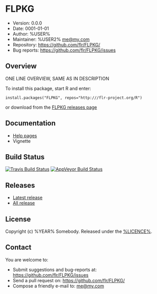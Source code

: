 # FLPKG
- Version: 0.0.0
- Date: 0001-01-01
- Author: %USER%
- Maintainer: %USER2% <me@my.com>
- Repository: <https://github.com/flr/FLPKG/>
- Bug reports: <https://github.com/flr/FLPKG/issues>

## Overview
ONE LINE OVERVIEW, SAME AS IN DESCRIPTION

To install this package, start R and enter:

	install.packages("FLPKG", repos="http:///flr-project.org/R")

or download from the [FLPKG releases page](https://github.com/flr/FLPKG/releases/)

## Documentation
- [Help pages](http://flr-project.org/FLPKG)
- Vignette

## Build Status
[![Travis Build Status](https://travis-ci.org/flr/FLPKG.svg?branch=master)](https://travis-ci.org/flr/FLPKG)
[![AppVeyor Build Status](https://ci.appveyor.com/api/projects/status/github/flr/FLPKG?branch=master&svg=true)](https://ci.appveyor.com/project/flr/FLPKG)

## Releases
- [Latest release](https://github.com/flr/FLPKG/releases/tag/)
- [All release](https://github.com/flr/FLPKG/releases/)

## License
Copyright (c) %YEAR% Somebody. Released under the [%LICENCE%](%LICENCEURL%).

## Contact
You are welcome to:

- Submit suggestions and bug-reports at: <https://github.com/flr/FLPKG/issues>
- Send a pull request on: <https://github.com/flr/FLPKG/>
- Compose a friendly e-mail to: <me@my.com>
